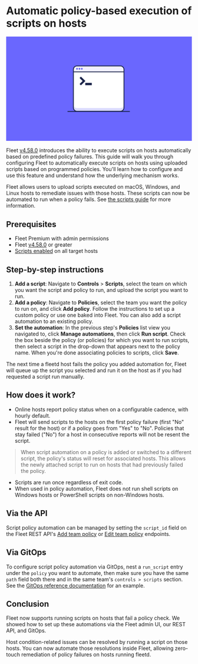 # Automatic policy-based execution of scripts on hosts

![Fleet MDM Cover](../website/assets/images/articles/introducing-cross-platform-script-execution-800x450@2x.png)

Fleet [v4.58.0](https://github.com/fleetdm/fleet/releases/tag/fleet-v4.58.0) introduces the ability to execute scripts on hosts automatically based on predefined policy failures. This guide will walk you through configuring Fleet to automatically execute scripts on hosts using uploaded scripts based on programmed policies.  You'll learn how to configure and use this feature and understand how the underlying mechanism works.

Fleet allows users to upload scripts executed on macOS, Windows, and Linux hosts to remediate issues with those hosts. These scripts can now be automated to run when a policy fails. See [the scripts guide](https://fleetdm.com/guides/scripts) for more information.

## Prerequisites

* Fleet Premium with admin permissions
* Fleet [v4.58.0](https://github.com/fleetdm/fleet/releases/tag/fleet-v4.58.0) or greater
* [Scripts enabled](https://fleetdm.com/guides/scripts#enable-scripts) on all target hosts

## Step-by-step instructions

1. **Add a script**: Navigate to **Controls** > **Scripts**, select the team on which you want the script and policy to run, and upload the script you want to run.
2. **Add a policy**: Navigate to **Policies**, select the team you want the policy to run on, and click **Add policy**. Follow the instructions to set up a custom policy or use one baked into Fleet. You can also add a script automation to an existing policy.
3. **Set the automation**: In the previous step's **Policies** list view you navigated to, click **Manage automations**, then click **Run script**. Check the box beside the policy (or policies) for which you want to run scripts, then select a script in the drop-down that appears next to the policy name. When you're done associating policies to scripts, click **Save**.

The next time a fleetd host fails the policy you added automation for, Fleet will queue up the script you selected and run it on the host as if you had requested a script run manually.

## How does it work?

* Online hosts report policy status when on a configurable cadence, with hourly default.
* Fleet will send scripts to the hosts on the first policy failure (first "No" result for the host) or if a policy goes from "Yes" to "No". Policies that stay failed ("No") for a host in consecutive reports will not be resent the script.

> When script automation on a policy is added or switched to a different script, the policy's status will reset for associated hosts. This allows the newly attached script to run on hosts that had previously failed the policy.

* Scripts are run once regardless of exit code.
* When used in policy automation, Fleet does not run shell scripts on Windows hosts or PowerShell scripts on non-Windows hosts.

## Via the API

Script policy automation can be managed by setting the `script_id` field on the Fleet REST API's [Add team policy](https://fleetdm.com/docs/rest-api/rest-api#add-team-policy) or [Edit team policy](https://fleetdm.com/docs/rest-api/rest-api#edit-team-policy) endpoints.

## Via GitOps

To configure script policy automation via GitOps, nest a `run_script` entry under the `policy` you want to automate, then make sure you have the same `path` field both there and in the same team's `controls > scripts` section. See the [GitOps reference documentation](https://fleetdm.com/docs/configuration/yaml-files#policies) for an example.

## Conclusion

Fleet now supports running scripts on hosts that fail a policy check. We showed how to set up these automations via the Fleet admin UI, our REST API, and GitOps.

Host condition-related issues can be resolved by running a script on those hosts. You can now automate those resolutions inside Fleet, allowing zero-touch remediation of policy failures on hosts running fleetd.

<meta name="articleTitle" value="Automatic policy-based execution of scripts on hosts">
<meta name="authorFullName" value="Ian Littman">
<meta name="authorGitHubUsername" value="iansltx">
<meta name="category" value="guides">
<meta name="publishedOn" value="2024-10-07">
<meta name="description" value="A guide to workflows using automatic script execution in Fleet.">

